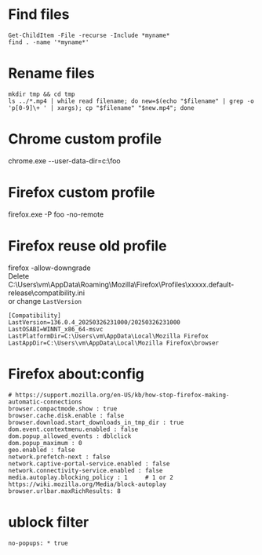 # Find files
```
Get-ChildItem -File -recurse -Include *myname* 
find . -name '*myname*'
```

# Rename files
```
mkdir tmp && cd tmp
ls ../*.mp4 | while read filename; do new=$(echo "$filename" | grep -o 'p[0-9]\+ ' | xargs); cp "$filename" "$new.mp4"; done
```

# Chrome custom profile
chrome.exe --user-data-dir=c:\foo

# Firefox custom profile
firefox.exe -P foo -no-remote

# Firefox reuse old profile
firefox -allow-downgrade    
Delete C:\Users\vm\AppData\Roaming\Mozilla\Firefox\Profiles\xxxxx.default-release\compatibility.ini    
or change `LastVersion`
```
[Compatibility]
LastVersion=136.0.4_20250326231000/20250326231000
LastOSABI=WINNT_x86_64-msvc
LastPlatformDir=C:\Users\vm\AppData\Local\Mozilla Firefox
LastAppDir=C:\Users\vm\AppData\Local\Mozilla Firefox\browser
```

# Firefox about:config
```
# https://support.mozilla.org/en-US/kb/how-stop-firefox-making-automatic-connections
browser.compactmode.show : true
browser.cache.disk.enable : false
browser.download.start_downloads_in_tmp_dir : true
dom.event.contextmenu.enabled : false
dom.popup_allowed_events : dblclick
dom.popup_maximum : 0
geo.enabled : false
network.prefetch-next : false
network.captive-portal-service.enabled : false
network.connectivity-service.enabled : false
media.autoplay.blocking_policy : 1     # 1 or 2 https://wiki.mozilla.org/Media/block-autoplay
browser.urlbar.maxRichResults: 8
```

# ublock filter
```
no-popups: * true
```
